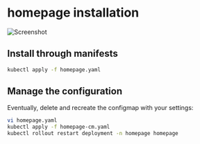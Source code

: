 # homepage installation

![Screenshot](https://github.com/urbaman/HomeLab/blob/main/Kubernetes/Homepage/images/homepage.png?raw=true)

## Install through manifests

```bash
kubectl apply -f homepage.yaml
```

## Manage the configuration

Eventually, delete and recreate the configmap with your settings:

```bash
vi homepage.yaml
kubectl apply -f homepage-cm.yaml
kubectl rollout restart deployment -n homepage homepage
```
